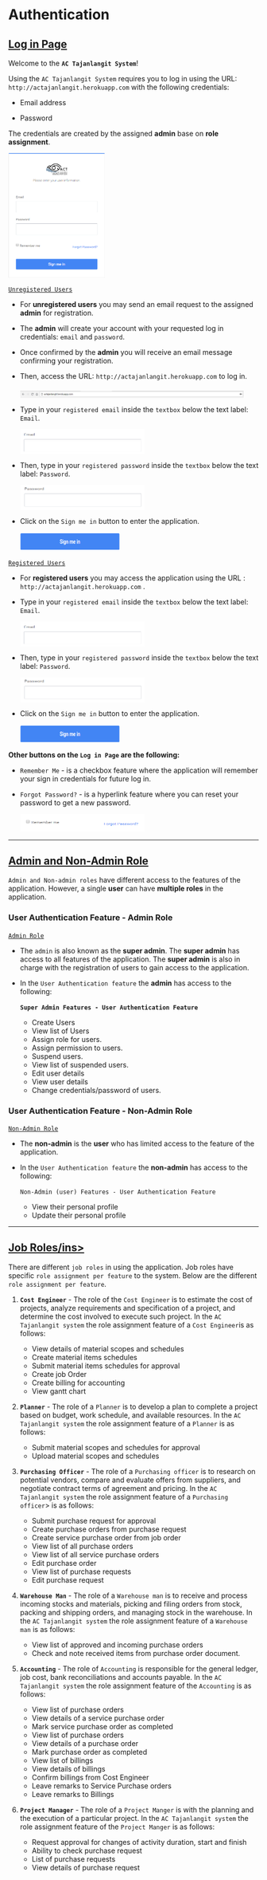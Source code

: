# Authentication

## <ins>Log in Page</ins>

Welcome to the <b>`AC Tajanlangit System`</b>!

Using the `AC Tajanlangit System` requires you to log in using the URL: `http://actajanlangit.herokuapp.com` with the following credentials:

- Email address

- Password

 The credentials are created by the assigned <b>admin</b> base on <b>role assignment</b>. 

 <img style="height: 250px;" src="LogInPage.png" align="middle">

 <ins>`Unregistered Users`</ins>

 - For <b>unregistered users</b> you may send an email request to the assigned <b>admin</b> for registration.

 - The <b>admin</b> will create your account with your requested log in credentials: `email` and `password`. 
 
 - Once confirmed by the <b>admin</b> you will receive an email message confirming your registration. 
 
 - Then, access the URL: `http://actajanlangit.herokuapp.com` to log in.

    <img style="height: 15px; width: 450px" src="URLLink.png" align="middle">

 - Type in your `registered email` inside the `textbox` below the text label: `Email`. 

    <img style="height: 50px; width: 250px" src="EmailTextBox.png" align="middle">
 
 - Then, type in your `registered password` inside the `textbox` below the text label: `Password`. 

    <img style="height: 50px; width: 250px" src="PasswordTextBox.png" align="middle">

 - Click on the `Sign me in` button to enter the application.
 
    <img style="height: 35px; width: 200px" src="SignMeInButton.png">

    

<ins>`Registered Users`</ins>

- For <b>registered users</b> you may access the application using the URL : `http://actajanlangit.herokuapp.com` .

- Type in your `registered email` inside the `textbox` below the text label: `Email`.

    <img style="height: 50px; width: 250px" src="EmailTextBox.png" align="middle">

 - Then, type in your `registered password` inside the `textbox` below the text label: `Password`. 

    <img style="height: 50px; width: 250px" src="PasswordTextBox.png" align="middle">
 
- Click on the `Sign me in` button to enter the application.

    <img style="height: 35px; width: 200px" src="SignMeInButton.png">

<strong>Other buttons on the `Log in Page` are the following:</strong>

- `Remember Me` -  is a checkbox feature where the application will remember your sign in credentials for future log in.

- `Forgot Password?` - is a hyperlink feature where you can reset your password to get a new password. 

    <img style="height: 35px; width: 250px" src="OtherButtonInLogInPage.png">

<hr />


## <ins>Admin and Non-Admin Role </ins>

 `Admin and Non-admin roles` have different access to the features of the application. However, a single <b>user</b> can have <strong>multiple roles</strong> in the application.

### User Authentication Feature - Admin Role

<ins>`Admin Role`</ins>

- The `admin` is also known as the <strong>super admin</strong>. The <b>super admin</b> has access to all features of the application. The <b>super admin</b> is also in charge with the registration of users to gain access to the application.

- In the `User Authentication feature` the <b>admin</b> has access to the following:

    <b>`Super Admin Features - User Authentication Feature`</b>
        
    - Create Users
    - View list of Users
    - Assign role for users.
    - Assign permission to users.
    - Suspend users.
    - View list of suspended users.
    - Edit user details
    - View user details
    - Change credentials/password of users.

### User Authentication Feature - Non-Admin Role

<ins>`Non-Admin Role`</ins>

- The <b>non-admin</b> is the <strong>user</strong> who has limited access to the feature of the application.

- In the `User Authentication feature` the <b>non-admin</b> has access to the following:

    `Non-Admin (user) Features - User Authentication Feature`

    - View their personal profile
    - Update their personal profile

<hr />

## <ins>Job Roles/ins>

There are different `job roles` in using the application. Job roles have specific `role assignment per feature` to the system. Below are the different `role assignment per feature`.

1. <b>`Cost Engineer`</b> - The role of the `Cost Engineer` is to estimate the cost of projects, analyze requirements and specification of a project, and determine the cost involved to execute such project. In the `AC Tajanlangit system` the role assignment feature of a `Cost Engineer`is as follows:
    
    - View details of material scopes and schedules
    - Create material items schedules
    - Submit material items schedules for approval
    - Create job Order
    - Create billing for accounting
    - View gantt chart

2. <b>`Planner`</b> - The role of a `Planner` is to develop a plan to complete a project based on budget, work schedule, and available resources. In the `AC Tajanlangit system` the role assignment feature of a `Planner` is as follows:

    - Submit material scopes and schedules for approval
    - Upload material scopes and schedules 

3. <b> `Purchasing Officer`</b> - The role of a `Purchasing officer` is to research on potential vendors, compare and evaluate offers from suppliers, and negotiate contract terms of agreement and pricing. In the `AC Tajanlangit system` the role assignment feature of a  `Purchasing officer`> is as follows:

    - Submit purchase request for approval 
    - Create purchase orders from purchase request
    - Create service purchase order from job order
    - View list of all purchase orders
    - View list of all service purchase orders
    - Edit purchase order
    - View list of purchase requests
    - Edit purchase request

4. <b>`Warehouse Man`</b> - The role of a `Warehouse man` is to receive and process incoming stocks and materials, picking and filing orders from stock, packing and shipping orders, and managing stock in the warehouse. In the `AC Tajanlangit system` the role assignment feature of a `Warehouse man` is as follows: 

    - View list of approved and incoming purchase orders
    - Check and note received items from purchase order document.

5. <b>`Accounting`</b> - The role of `Accounting` is responsible for the general ledger, job cost, bank reconciliations and accounts payable. In the `AC Tajanlangit system` the role assignment feature of the `Accounting` is as follows:

    - View list of purchase orders
    - View details of a service purchase order
    - Mark service purchase order as completed
    - View list of purchase orders 
    - View details of a purchase order
    - Mark purchase order as completed
    - View list of billings
    - View details of billings
    - Confirm billings from Cost Engineer
    - Leave remarks to Service Purchase orders
    - Leave remarks to Billings

6. <b>`Project Manager`</b> - The role of a `Project Manger` is with the planning and the execution of a particular project. In the `AC Tajanlangit system` the role assignment feature of the `Project Manger` is as follows:

    - Request approval for changes of activity duration, start and finish
    - Ability to check purchase request
    - List of purchase requests
    - View details of purchase request
